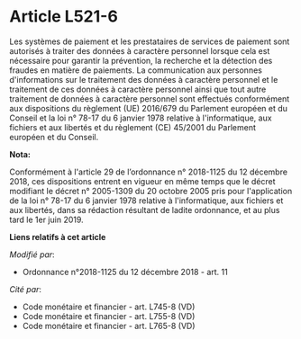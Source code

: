 # Article L521-6

Les systèmes de paiement et les prestataires de services de paiement sont autorisés à traiter des données à caractère
personnel lorsque cela est nécessaire pour garantir la prévention, la recherche et la détection des fraudes en matière de
paiements. La communication aux personnes d'informations sur le traitement des données à caractère personnel et le traitement
de ces données à caractère personnel ainsi que tout autre traitement de données à caractère personnel sont effectués
conformément aux dispositions du règlement (UE) 2016/679 du Parlement européen et du Conseil et la loi n° 78-17 du 6 janvier
1978 relative à l'informatique, aux fichiers et aux libertés et du règlement (CE) 45/2001 du Parlement européen et du
Conseil.

**Nota:**

Conformément à l'article 29 de l’ordonnance n° 2018-1125 du 12 décembre 2018, ces dispositions entrent en vigueur en même
temps que le décret modifiant le décret n° 2005-1309 du 20 octobre 2005 pris pour l'application de la loi n° 78-17 du 6
janvier 1978 relative à l'informatique, aux fichiers et aux libertés, dans sa rédaction résultant de ladite ordonnance, et au
plus tard le 1er juin 2019.

**Liens relatifs à cet article**

_Modifié par_:

  - Ordonnance n°2018-1125 du 12 décembre 2018 - art. 11

_Cité par_:

  - Code monétaire et financier - art. L745-8 (VD)
  - Code monétaire et financier - art. L755-8 (VD)
  - Code monétaire et financier - art. L765-8 (VD)
